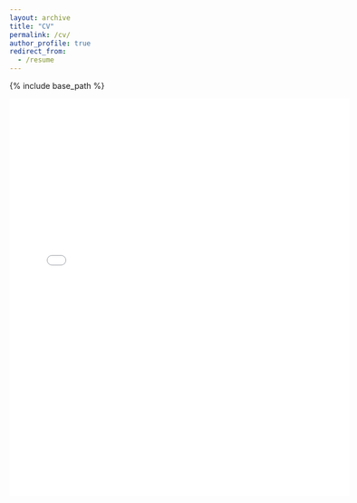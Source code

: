```yaml
---
layout: archive
title: "CV"
permalink: /cv/
author_profile: true
redirect_from:
  - /resume
---
```


{% include base_path %}

<embed src="{{ site.baseurl }}/files/Meng Yang_CV_updated.pdf" width="600" height="700" type='application/pdf'> 

